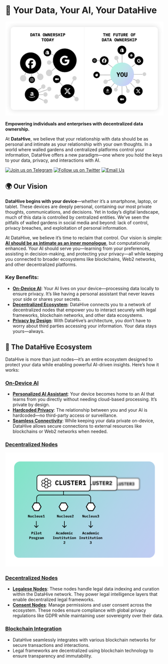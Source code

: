 # 🐝 Your Data, Your AI, Your **DataHive**

![Data Ownership](./docs/Images/DataOwnFuture.png)

**Empowering individuals and enterprises with decentralized data ownership.**

At **DataHive**, we believe that your relationship with data should be as personal and intimate as your relationship with your own thoughts. In a world where walled gardens and centralized platforms control your information, DataHive offers a new paradigm—one where you hold the keys to your data, privacy, and interactions with AI.

[![Join us on Telegram](https://img.shields.io/badge/Telegram-Join%20Us-blue?logo=telegram)](https://t.me/datahiveofficial)
[![Follow us on Twitter](https://img.shields.io/badge/Twitter-Follow%20Us-blue?logo=twitter)](https://twitter.com/getdatahive)
[![Email Us](https://img.shields.io/badge/Email-Contact%20Us-blue?logo=gmail)](mailto:team@datahive.network)


## 🌍 **Our Vision**

**DataHive begins with your device**—whether it’s a smartphone, laptop, or tablet. These devices are deeply personal, containing our most private thoughts, communications, and decisions. Yet in today’s digital landscape, much of this data is controlled by centralized entities. We’ve seen the pitfalls of walled gardens in social media and beyond: lack of control, privacy breaches, and exploitation of personal information.

At DataHive, we believe it’s time to reclaim that control. Our vision is simple: **[AI should be as intimate as an inner monologue](./docs/ai-inner-monologue.md)**, but computationally enhanced. Your AI should serve you—learning from your preferences, assisting in decision-making, and protecting your privacy—all while keeping you connected to broader ecosystems like blockchains, Web2 networks, and other decentralized platforms.

### Key Benefits:
- **[On-Device AI](./docs/on-device-ai.md)**: Your AI lives on your device—processing data locally to ensure privacy. It’s like having a personal assistant that never leaves your side or shares your secrets.
- **[Decentralized Ecosystem](./docs/decentralized-nodes.md)**: DataHive connects you to a network of decentralized nodes that empower you to interact securely with legal frameworks, blockchain networks, and other data ecosystems.
- **[Privacy by Design](./docs/privacy-by-design.md)**: With DataHive’s architecture, you don’t have to worry about third parties accessing your information. Your data stays yours—always.

## 🚀 **The DataHive Ecosystem**

DataHive is more than just nodes—it’s an entire ecosystem designed to protect your data while enabling powerful AI-driven insights. Here’s how it works:

### **[On-Device AI](./docs/on-device-ai.md)**

- **[Personalized AI Assistant](./docs/personalized-ai-assistant.md)**: Your device becomes home to an AI that learns from you directly without needing cloud-based processing. It’s private by design.
- **[Hardcoded Privacy](./docs/hardcoded-privacy.md)**: The relationship between you and your AI is hardcoded—no third-party access or surveillance.
- **[Seamless Connectivity](./docs/seamless-connectivity.md)**: While keeping your data private on-device, DataHive allows secure connections to external resources like blockchains or Web2 networks when needed.

### **[Decentralized Nodes](./docs/decentralized-nodes.md)**

![Node Clusters](./docs/Images/NodeClusters.png)

### **[Decentralized Nodes](./docs/decentralized-nodes.md)**
- **[Legalese Nodes](https://github.com/datahiv3/Legalese-Nodes)**: These nodes handle legal data indexing and curation within the DataHive network. They power legal intelligence layers that enable decentralized legal frameworks.
- **[Consent Nodes](https://github.com/datahiv3/Consent-Nodes)**: Manage permissions and user consent across the ecosystem. These nodes ensure compliance with global privacy regulations like GDPR while maintaining user sovereignty over their data.

### **[Blockchain Integration](./docs/blockchain-integration.md)**


- DataHive seamlessly integrates with various blockchain networks for secure transactions and interactions.
- Legal frameworks are decentralized using blockchain technology to ensure transparency and immutability.
